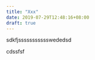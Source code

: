 ```yaml
---
title: "Xxx"
date: 2019-07-29T12:48:16+08:00
draft: true
---
```


sdkfjssssssssssswededsd


cdssfsf
